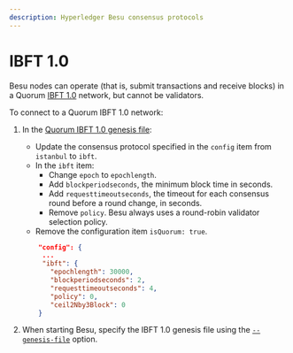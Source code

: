 ```yaml
---
description: Hyperledger Besu consensus protocols
---
```


# IBFT 1.0

Besu nodes can operate (that is, submit transactions and receive blocks) in a Quorum
[IBFT 1.0](https://github.com/ethereum/EIPs/issues/650) network, but cannot be validators.

To connect to a Quorum IBFT 1.0 network:

1. In the [Quorum IBFT 1.0 genesis file](https://docs.goquorum.consensys.net/en/stable/HowTo/Configure/Consensus-Protocols/IBFT/#genesis-file):

    - Update the consensus protocol specified in the `config` item from `istanbul` to `ibft`.
    - In the `ibft` item:
        - Change `epoch` to `epochlength`.
        - Add `blockperiodseconds`, the minimum block time in seconds.
        - Add `requesttimeoutseconds`, the timeout for each consensus round before a round change, in seconds.
        - Remove `policy`.
          Besu always uses a round-robin validator selection policy.
    - Remove the configuration item `isQuorum: true`.

    ```json
        "config": {
         ...
         "ibft": {
           "epochlength": 30000,
           "blockperiodseconds": 2,
           "requesttimeoutseconds": 4,
           "policy": 0,
           "ceil2Nby3Block": 0
        }
    ```

1. When starting Besu, specify the IBFT 1.0 genesis file using the
   [`--genesis-file`](../../../Reference/CLI/CLI-Syntax.md#genesis-file) option.
